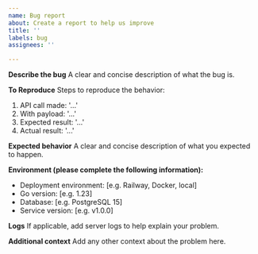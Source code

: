 ```yaml
---
name: Bug report
about: Create a report to help us improve
title: ''
labels: bug
assignees: ''

---
```


**Describe the bug**
A clear and concise description of what the bug is.

**To Reproduce**
Steps to reproduce the behavior:
1. API call made: '...'
2. With payload: '...'
3. Expected result: '...'
4. Actual result: '...'

**Expected behavior**
A clear and concise description of what you expected to happen.

**Environment (please complete the following information):**
 - Deployment environment: [e.g. Railway, Docker, local]
 - Go version: [e.g. 1.23]
 - Database: [e.g. PostgreSQL 15]
 - Service version: [e.g. v1.0.0]

**Logs**
If applicable, add server logs to help explain your problem.

**Additional context**
Add any other context about the problem here.